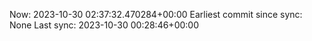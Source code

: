 Now: 2023-10-30 02:37:32.470284+00:00 Earliest commit since sync: None Last sync: 2023-10-30 00:28:46+00:00
